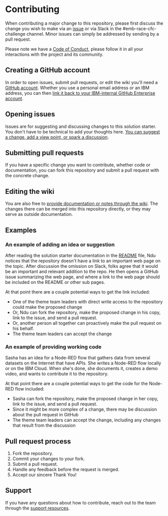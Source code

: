 # Contributing

When contributing a major change to this repository, please first discuss the 
change you wish to make via an [issue](contributing/ISSUES.md) or via 
Slack in the #emb-race-cfc-challenge channel.  Minor issues can simply be 
addressed by sending by a pull request.

Please note we have a [Code of Conduct](CODE_OF_CONDUCT.md), please follow it 
in all your interactions with the project and its community.

## Creating a GitHub account

In order to open issues, submit pull requests, or edit the wiki you'll need a
[GitHub account](https://github.com/join). Whether you use a personal email
address or an IBM address, you can then 
[link it back to your IBM-internal GitHub Enterprise
account](https://gh-user-map.dal1a.cirrus.ibm.com/).

## Opening issues

Issues are for suggesting and discussing changes to this solution starter. 
You don't have to be technical to add your thoughts here. 
[You can suggest a change, add a view point, or spark a discussion](issues).

## Submitting pull requests

If you have a specific change you want to contribute, whether code or 
documentation, you can fork this repository and submit a pull request with 
the concrete change.

## Editing the wiki

You are also free to [provide documentation or notes through the wiki](wiki).
The changes there can be merged into this repository directly, or they may
serve as outside documentation.

## Examples

### An example of adding an idea or suggestion 

After reading the solution starter documentation in the [README](README.md)
file, Ndu notices that the repository doesn't have a link to an important web
page on the topic. After discussion the omission on Slack, folks agree that
it would be an important and relevant addition to the repo. He then opens a
GitHub issue summarizing the web page, and where a link to the web page should
be included on the README or other sub pages. 

At that point there are a couple potential ways to get the link included:
* One of the theme team leaders with direct write access to the repository
could make the proposed change
* Or, Ndu can fork the repository, make the proposed change in his copy,
link to the issue, and send a pull request.
* Or, another person all together can proactively make the pull request on
his behalf.
* The theme team leaders can accept the change

### An example of providing working code
Sasha has an idea for a Node-RED flow that gathers data from several datasets
on the Internet that have APIs. She writes a Node-RED flow locally or on the
IBM Cloud. When she's done, she documents it, creates a demo video, and wants
to contribute it to the repository.

At that point there are a couple potential ways to get the code for the 
Node-RED flow included:
* Sasha can fork the repository, make the proposed change in her copy, link to
the issue, and send a pull request.
* Since it might be more complex of a change, there may be discussion about
the pull request in GitHub
* The theme team leaders can accept the change, including any changes that
result from the discussion



## Pull request process

1. Fork the repository. 
2. Commit your changes to your fork. 
3. Submit a pull request.
4. Handle any feedback before the request is merged.
5. Accept our sincere Thank You!

## Support

If you have any questions about how to contribute, reach out to the team
through the [support resources](SUPPORT.md).
